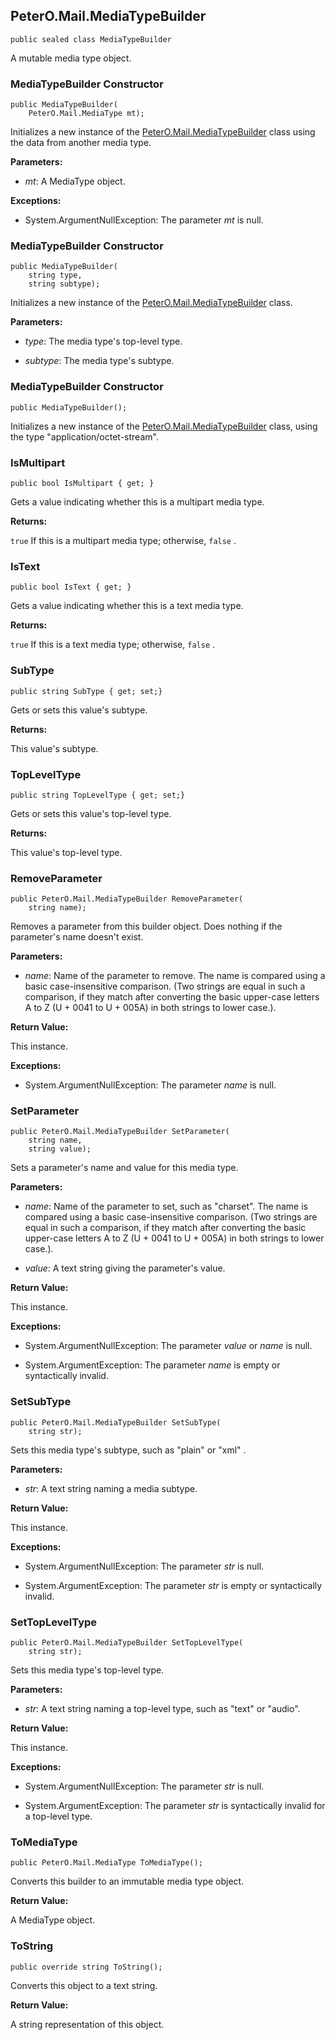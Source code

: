 ## PeterO.Mail.MediaTypeBuilder

    public sealed class MediaTypeBuilder

A mutable media type object.

### MediaTypeBuilder Constructor

    public MediaTypeBuilder(
        PeterO.Mail.MediaType mt);

Initializes a new instance of the [PeterO.Mail.MediaTypeBuilder](PeterO.Mail.MediaTypeBuilder.md) class using the data from another media type.

<b>Parameters:</b>

 * <i>mt</i>: A MediaType object.

<b>Exceptions:</b>

 * System.ArgumentNullException:
The parameter <i>mt</i>
 is null.

### MediaTypeBuilder Constructor

    public MediaTypeBuilder(
        string type,
        string subtype);

Initializes a new instance of the [PeterO.Mail.MediaTypeBuilder](PeterO.Mail.MediaTypeBuilder.md) class.

<b>Parameters:</b>

 * <i>type</i>: The media type's top-level type.

 * <i>subtype</i>: The media type's subtype.

### MediaTypeBuilder Constructor

    public MediaTypeBuilder();

Initializes a new instance of the [PeterO.Mail.MediaTypeBuilder](PeterO.Mail.MediaTypeBuilder.md) class, using the type "application/octet-stream".

### IsMultipart

    public bool IsMultipart { get; }

Gets a value indicating whether this is a multipart media type.

<b>Returns:</b>

 `true`  If this is a multipart media type; otherwise,  `false` .

### IsText

    public bool IsText { get; }

Gets a value indicating whether this is a text media type.

<b>Returns:</b>

 `true`  If this is a text media type; otherwise,  `false` .

### SubType

    public string SubType { get; set;}

Gets or sets this value's subtype.

<b>Returns:</b>

This value's subtype.

### TopLevelType

    public string TopLevelType { get; set;}

Gets or sets this value's top-level type.

<b>Returns:</b>

This value's top-level type.

### RemoveParameter

    public PeterO.Mail.MediaTypeBuilder RemoveParameter(
        string name);

Removes a parameter from this builder object. Does nothing if the parameter's name doesn't exist.

<b>Parameters:</b>

 * <i>name</i>: Name of the parameter to remove. The name is compared using a basic case-insensitive comparison. (Two strings are equal in such a comparison, if they match after converting the basic upper-case letters A to Z (U + 0041 to U + 005A) in both strings to lower case.).

<b>Return Value:</b>

This instance.

<b>Exceptions:</b>

 * System.ArgumentNullException:
The parameter <i>name</i>
 is null.

### SetParameter

    public PeterO.Mail.MediaTypeBuilder SetParameter(
        string name,
        string value);

Sets a parameter's name and value for this media type.

<b>Parameters:</b>

 * <i>name</i>: Name of the parameter to set, such as "charset". The name is compared using a basic case-insensitive comparison. (Two strings are equal in such a comparison, if they match after converting the basic upper-case letters A to Z (U + 0041 to U + 005A) in both strings to lower case.).

 * <i>value</i>: A text string giving the parameter's value.

<b>Return Value:</b>

This instance.

<b>Exceptions:</b>

 * System.ArgumentNullException:
The parameter <i>value</i>
 or  <i>name</i>
 is null.

 * System.ArgumentException:
The parameter <i>name</i>
 is empty or syntactically invalid.

### SetSubType

    public PeterO.Mail.MediaTypeBuilder SetSubType(
        string str);

Sets this media type's subtype, such as "plain" or "xml" .

<b>Parameters:</b>

 * <i>str</i>: A text string naming a media subtype.

<b>Return Value:</b>

This instance.

<b>Exceptions:</b>

 * System.ArgumentNullException:
The parameter <i>str</i>
 is null.

 * System.ArgumentException:
The parameter <i>str</i>
 is empty or syntactically invalid.

### SetTopLevelType

    public PeterO.Mail.MediaTypeBuilder SetTopLevelType(
        string str);

Sets this media type's top-level type.

<b>Parameters:</b>

 * <i>str</i>: A text string naming a top-level type, such as "text" or "audio".

<b>Return Value:</b>

This instance.

<b>Exceptions:</b>

 * System.ArgumentNullException:
The parameter <i>str</i>
 is null.

 * System.ArgumentException:
The parameter <i>str</i>
 is syntactically invalid for a top-level type.

### ToMediaType

    public PeterO.Mail.MediaType ToMediaType();

Converts this builder to an immutable media type object.

<b>Return Value:</b>

A MediaType object.

### ToString

    public override string ToString();

Converts this object to a text string.

<b>Return Value:</b>

A string representation of this object.
